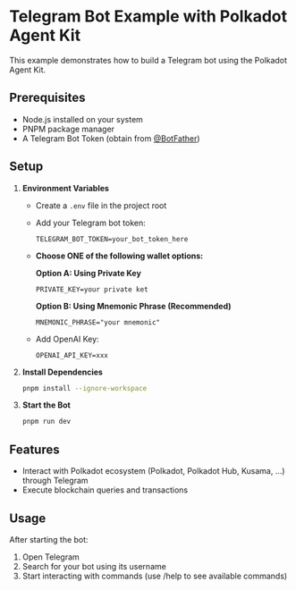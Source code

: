 # Telegram Bot Example with Polkadot Agent Kit

This example demonstrates how to build a Telegram bot using the Polkadot Agent Kit.

## Prerequisites

- Node.js installed on your system
- PNPM package manager
- A Telegram Bot Token (obtain from [@BotFather](https://t.me/botfather))

## Setup 

1. **Environment Variables**
   - Create a `.env` file in the project root
   - Add your Telegram bot token:
     ```
     TELEGRAM_BOT_TOKEN=your_bot_token_here
     ```
   - **Choose ONE of the following wallet options:**
     
     **Option A: Using Private Key**
     ```
     PRIVATE_KEY=your private ket
     ```
     
     **Option B: Using Mnemonic Phrase (Recommended)**
     ```
     MNEMONIC_PHRASE="your mnemonic"
     ```

   - Add OpenAI Key: 
     ```
     OPENAI_API_KEY=xxx
     ```


2. **Install Dependencies**

   ```bash
   pnpm install --ignore-workspace
   ```

3. **Start the Bot**
   ```bash
   pnpm run dev
   ```

## Features

- Interact with Polkadot ecosystem (Polkadot, Polkadot Hub, Kusama, ...) through Telegram
- Execute blockchain queries and transactions

## Usage

After starting the bot:
1. Open Telegram
2. Search for your bot using its username
3. Start interacting with commands (use /help to see available commands)


